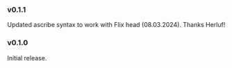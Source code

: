 ### v0.1.1
   Updated ascribe syntax to work with Flix head (08.03.2024). Thanks Herluf!

### v0.1.0
   Initial release.
